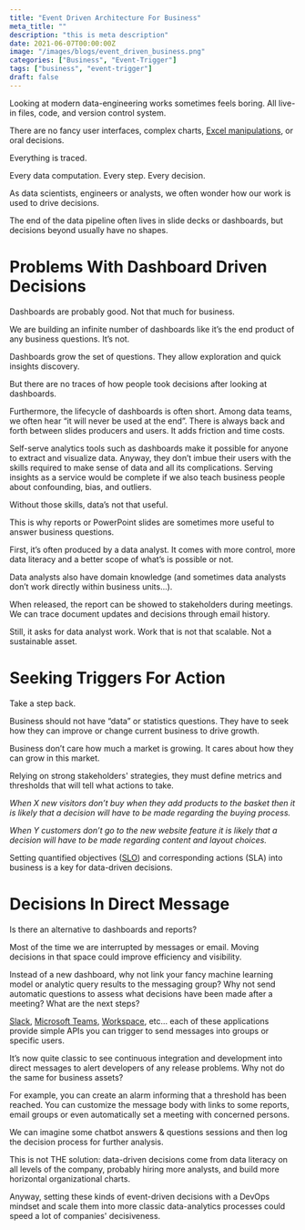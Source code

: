```yaml
---
title: "Event Driven Architecture For Business"
meta_title: ""
description: "this is meta description"
date: 2021-06-07T00:00:00Z
image: "/images/blogs/event_driven_business.png"
categories: ["Business", "Event-Trigger"]
tags: ["business", "event-trigger"]
draft: false
---
```


Looking at modern data-engineering works sometimes feels boring. All live-in files, code, and version control system.

There are no fancy user interfaces, complex charts, [Excel manipulations](https://towardsdatascience.com/microsoft-excel-in-the-era-of-big-data-401e67ca28a5), or oral decisions.

Everything is traced.

Every data computation. Every step. Every decision.

As data scientists, engineers or analysts, we often wonder how our work is used to drive decisions.

The end of the data pipeline often lives in slide decks or dashboards, but decisions beyond usually have no shapes.

# Problems With Dashboard Driven Decisions

Dashboards are probably good. Not that much for business.

We are building an infinite number of dashboards like it’s the end product of any business questions. It’s not.

Dashboards grow the set of questions. They allow exploration and quick insights discovery.

But there are no traces of how people took decisions after looking at dashboards.

Furthermore, the lifecycle of dashboards is often short. Among data teams, we often hear “it will never be used at the end”. There is always back and forth between slides producers and users. It adds friction and time costs.

Self-serve analytics tools such as dashboards make it possible for anyone to extract and visualize data. Anyway, they don’t imbue their users with the skills required to make sense of data and all its complications. Serving insights as a service would be complete if we also teach business people about confounding, bias, and outliers.

Without those skills, data’s not that useful.

This is why reports or PowerPoint slides are sometimes more useful to answer business questions.

First, it’s often produced by a data analyst. It comes with more control, more data literacy and a better scope of what’s is possible or not.

Data analysts also have domain knowledge (and sometimes data analysts don’t work directly within business units…).

When released, the report can be showed to stakeholders during meetings. We can trace document updates and decisions through email history.

Still, it asks for data analyst work. Work that is not that scalable. Not a sustainable asset.

# Seeking Triggers For Action

Take a step back.

Business should not have “data” or statistics questions. They have to seek how they can improve or change current business to drive growth.

Business don’t care how much a market is growing. It cares about how they can grow in this market.

Relying on strong stakeholders' strategies, they must define metrics and thresholds that will tell what actions to take.

_When X new visitors don’t buy when they add products to the basket then it is likely that a decision will have to be made regarding the buying process._

_When Y customers don’t go to the new website feature it is likely that a decision will have to be made regarding content and layout choices._

Setting quantified objectives ([SLO](https://cloud.google.com/architecture/defining-SLOs)) and corresponding actions (SLA) into business is a key for data-driven decisions.

# Decisions In Direct Message

Is there an alternative to dashboards and reports?

Most of the time we are interrupted by messages or email. Moving decisions in that space could improve efficiency and visibility.

Instead of a new dashboard, why not link your fancy machine learning model or analytic query results to the messaging group? Why not send automatic questions to assess what decisions have been made after a meeting? What are the next steps?

[Slack](https://api.slack.com/), [Microsoft Teams](https://docs.microsoft.com/en-us/graph/teams-concept-overview), [Workspace](https://developers.facebook.com/docs/workplace/), etc… each of these applications provide simple APIs you can trigger to send messages into groups or specific users.

It’s now quite classic to see continuous integration and development into direct messages to alert developers of any release problems. Why not do the same for business assets?

For example, you can create an alarm informing that a threshold has been reached. You can customize the message body with links to some reports, email groups or even automatically set a meeting with concerned persons.

We can imagine some chatbot answers & questions sessions and then log the decision process for further analysis.

This is not THE solution: data-driven decisions come from data literacy on all levels of the company, probably hiring more analysts, and build more horizontal organizational charts.

Anyway, setting these kinds of event-driven decisions with a DevOps mindset and scale them into more classic data-analytics processes could speed a lot of companies' decisiveness.